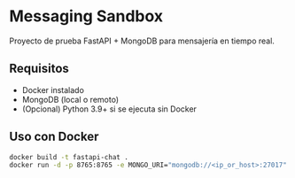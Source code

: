 # Messaging Sandbox

Proyecto de prueba FastAPI + MongoDB para mensajería en tiempo real.

## Requisitos

- Docker instalado
- MongoDB (local o remoto)
- (Opcional) Python 3.9+ si se ejecuta sin Docker

## Uso con Docker

```bash
docker build -t fastapi-chat .
docker run -d -p 8765:8765 -e MONGO_URI="mongodb://<ip_or_host>:27017" fastapi-chat
```
